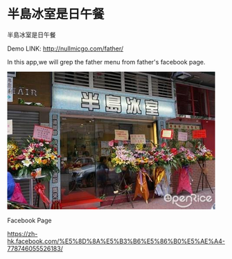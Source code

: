 # 半島冰室是日午餐
半島冰室是日午餐

Demo LINK:
http://nullmicgo.com/father/


In this app,we will grep the father menu from father's facebook page.

![terminal screen](https://raw.githubusercontent.com/nullmicgo/god-father-daily-menu/master/god-father-daily-menu-app/father.jpg)


Facebook Page

https://zh-hk.facebook.com/%E5%8D%8A%E5%B3%B6%E5%86%B0%E5%AE%A4-778746055526183/






